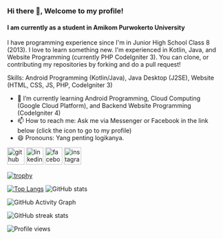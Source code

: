 ### Hi there 👋, Welcome to my profile!
#### I am currently as a student in Amikom Purwokerto University
I have programming experience since I'm in Junior High School Class 8 (2013). I love to learn something new. I'm experienced in Kotlin, Java, and Website Programming (currently PHP CodeIgniter 3). You can clone, or contributing my repositories by forking and do a pull request!

Skills: Android Programming (Kotlin/Java), Java Desktop (J2SE), Website (HTML, CSS, JS, PHP, CodeIgniter 3)

- 🌱 I’m currently learning Android Programming, Cloud Computing (Google Cloud Platform), and Backend Website Programming (CodeIgniter 4)
- 📫 How to reach me: Ask me via Messenger or Facebook in the link below (click the icon to go to my profile) 
- 😄 Pronouns: Yang penting logikanya. 


[<img src='https://cdn.jsdelivr.net/npm/simple-icons@3.0.1/icons/github.svg' alt='github' height='40'>](https://github.com/dwichan0905)  [<img src='https://cdn.jsdelivr.net/npm/simple-icons@3.0.1/icons/linkedin.svg' alt='linkedin' height='40'>](https://www.linkedin.com/in/dwichan0905/)  [<img src='https://cdn.jsdelivr.net/npm/simple-icons@3.0.1/icons/facebook.svg' alt='facebook' height='40'>](https://www.facebook.com/CdrScNET89)  [<img src='https://cdn.jsdelivr.net/npm/simple-icons@3.0.1/icons/instagram.svg' alt='instagram' height='40'>](https://www.instagram.com/dwichan0905/)  

[![trophy](https://github-profile-trophy.vercel.app/?username=dwichan0905)](https://github.com/ryo-ma/github-profile-trophy)

[![Top Langs](https://github-readme-stats.vercel.app/api/top-langs/?username=dwichan0905)](https://github.com/anuraghazra/github-readme-stats) ![GitHub stats](https://github-readme-stats.vercel.app/api?username=dwichan0905&show_icons=true)  

![GitHub Activity Graph](https://activity-graph.herokuapp.com/graph?username=dwichan0905)  

![GitHub streak stats](https://github-readme-streak-stats.herokuapp.com/?user=dwichan0905)  

![Profile views](https://gpvc.arturio.dev/dwichan0905)  

